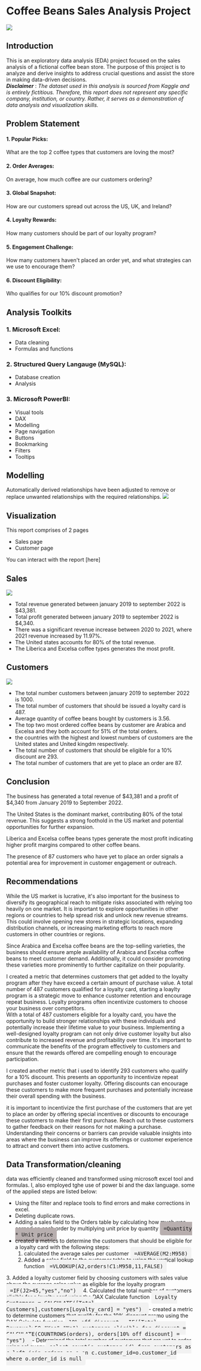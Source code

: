 # Coffee Beans Sales Analysis Project
![](https://github.com/temee0/Coffee-Beans-Sales-Analysis-Project/blob/main/intro%20pic.jpg)

## Introduction

This is an exploratory data analysis (EDA) project focused on the sales analysis of a fictional coffee bean store. The purpose of this project is to analyze and derive insights to address crucial questions and assist the store in making data-driven decisions.     
**_Disclaimer_** :  _The dataset used in this analysis is sourced from Kaggle and is entirely fictitious. Therefore, this report does not represent any specific company, institution, or country. Rather, it serves as a demonstration of data analysis and visualization skills._

## Problem Statement
#### 1. Popular Picks:
What are the top 2 coffee types that customers are loving the most?
#### 2. Order Averages:
On average, how much coffee are our customers ordering?
#### 3. Global Snapshot:
How are our customers spread out across the US, UK, and Ireland?
#### 4. Loyalty Rewards:
How many customers should be part of our loyalty program?
#### 5. Engagement Challenge:
How many customers haven't placed an order yet, and what strategies can we use to encourage them?
#### 6. Discount Eligibility:
Who qualifies for our 10% discount promotion?

## Analysis Toolkits
### 1. Microsoft Excel:
- Data cleaning
- Formulas and functions
### 2. Structured Query Langauge (MySQL):
- Database creation
- Analysis
### 3. Microsoft PowerBI:
- Visual tools
- DAX
- Modelling
- Page navigation
- Buttons
- Bookmarking
- Filters
- Tooltips

## Modelling
Automatically derived relationships have been adjusted to remove or replace unwanted relationships with the required relationships.
![](https://github.com/temee0/Coffee-Beans-Sales-Analysis-Project/blob/main/Coffee%20data%20model.jpg)

## Visualization
This report comprises of 2 pages 
- Sales page
- Customer page
      
You can interact with the report [here]

## Sales
![](https://github.com/temee0/Coffee-Beans-Sales-Analysis-Project/blob/main/sales%20page.jpg)
- Total revenue generated between january 2019 to september 2022 is $43,381.
- Total profit generated between january 2019 to september 2022 is $4,340.
- There was a significant revenue increase between 2020 to 2021, where 2021 revenue increased by 11.97%.
- The United states accounts for 80% of the total revenue.
- The Liberica and Excelsa coffee types generates the most profit.

## Customers
![](https://github.com/temee0/Coffee-Beans-Sales-Analysis-Project/blob/main/Customer%20page%201.jpg)
- The total number customers between january 2019 to september 2022 is 1000.
- The total number of customers that should be issued a loyalty card is 487.
- Average quantity of coffee beans bought by customers is 3.56.
- The top two most ordered coffee beans by customer are Arabica and Excelsa and they both account for 51% of the total orders.
- the countries with the highest and lowest numbers of customers are the United states and United kingdm respectively.
- The total number of customers that should be eligible for a 10% discount are 293.
- The total number of customers that are yet to place an order are 87.

## Conclusion
The business has generated a total revenue of $43,381 and a profit of $4,340 from January 2019 to September 2022.

The United States is the dominant market, contributing 80% of the total revenue. This suggests a strong foothold in the US market and potential opportunities for further expansion.

Liberica and Excelsa coffee beans types generate the most profit indicating higher profit margins compared to other coffee beans. 

The presence of 87 customers who have yet to place an order signals a potential area for improvement in customer engagement or outreach. 

## Recommendations
While the US market is lucrative, it's also important for the business to diversify its geographical reach to mitigate risks associated with relying too heavily on one market. It is important to explore opportunities in other regions or countries to help spread risk and unlock new revenue streams. This could involve opening new stores in strategic locations, expanding distribution channels, or increasing marketing efforts to reach more customers in other countries or regions.

Since Arabica and Excelsa coffee beans are the top-selling varieties, the business should ensure ample availability of Arabica and Excelsa coffee beans to meet customer demand. Additionally, it could consider promoting these varieties more prominently to further capitalize on their popularity.

I created a metric that determines customers that get added to the loyalty program after they have exceed a certain amount of purchase value. A total number of 487 customers qualified for a loyalty card, starting a loaylty program is  a strategic move to enhance customer retention and encourage repeat business. Loyalty programs often incentivize customers to choose your business over competitors.  
With a total of 487 customers eligible for a loyalty card, you have the opportunity to build stronger relationships with these individuals and potentially increase their lifetime value to your business. 
Implementing a well-designed loyalty program can not only drive customer loyalty but also contribute to increased revenue and profitability over time. It's important to communicate the benefits of the program effectively to customers and ensure that the rewards offered are compelling enough to encourage participation.

I created another metric that i used to identify 293 customers who qualify for a 10% discount. This presents an opportunity to incentivize repeat purchases and foster customer loyalty. 
Offering discounts can encourage these customers to make more frequent purchases and potentially increase their overall spending with the business.

it is important to incentivize the first purchase of the customers that are yet to place an order by offering special incentives or discounts to encourage these customers to make their first purchase. Reach out to these customers to gather feedback on their reasons for not making a purchase. Understanding their concerns or barriers can provide valuable insights into areas where the business can improve its offerings or customer experience to attract and convert them into active customers.

## Data Transformation/cleaning
data was efficiently cleaned and transformed using microsoft excel tool and formulas. I, also employed tghe use of power bi and the dax language. some of the applied steps are listed below:
- Using the filter and replace tools to find errors and make corrections in excel.
- Deleting duplicate rows. 
- Adding a sales field to the Orders table by calculating how much was earned on each order by multiplying unit price by quantity <kbd style="background-color: #B8AFAF; padding: 10px; border-radius: 5px;">
  =Quantity * Unit price</kbd>
- created a metrics to determine the customers that should be eligible for a loyalty card with the following steps:  
  1. calculated the average sales per customer <kbd style="background-color: #f2f2f2; padding: 10px; border-radius: 5px;">
=AVERAGE(M2:M958)</kbd>   
  2. Added a sales field to the customer table to using the vertical lookup function  <kbd style="background-color: #f2f2f2; padding: 10px; border-radius: 5px;">
=VLOOKUP(A2,orders!$C$1:$M$958,11,FALSE)
</kbd>  
  3. Added a loyalty customer field by choosing customers with sales value above the average sales value as eligible for the loyalty program <kbd style="background-color: #f2f2f2; padding: 10px; border-radius: 5px;">
=IF(J2>45,"yes","no")
</kbd>  
  4. Calculated the total number of customers eligible for a loyalty card using the DAX Calculate function  <kbd style="background-color: #f2f2f2; padding: 10px; border-radius: 5px;">
Loyalty Customers = CALCULATE([Total Customers],customers[Loyalty_card] = "yes")
</kbd>   
- created a metric to determine customers that qualify for the 10% discount promo using the DAX Calculate function  <kbd style="background-color: #f2f2f2; padding: 10px; border-radius: 5px;">
10% off discount = IF([Total Revenue]>50,"Yes","No")   
customers eligible for discount = CALCULATE(COUNTROWS(orders), orders[10% off discount] = "yes")
</kbd>   
- Determined the total number of customers that are yet to order using sql query <kbd style="background-color: #f2f2f2; padding: 10px; border-radius: 5px;">
select count(c.customer_id) from customers as c
  left join orders as o
  on c.customer_id=o.customer_id
  where o.order_id is null
</kbd>


